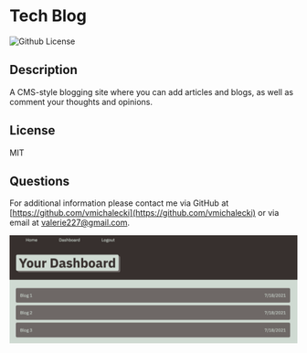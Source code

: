 # Tech Blog

![Github License](https://img.shields.io/badge/License-MIT-yellow.svg)

## Description

A CMS-style blogging site where you can add articles and blogs, as well as comment your thoughts and opinions.

## License

MIT

## Questions

For additional information please contact me via GitHub at [https://github.com/vmichalecki](https://github.com/vmichalecki) or via email at [valerie227@gmail.com](mailto:valerie227@gmail.com?subject=[GitHub]%Tech%Blog).

![tech blog screenshot](./public/images/tech-blog-screenshot.png)

